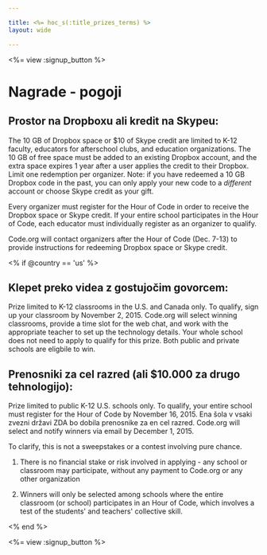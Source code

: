 ```yaml
---

title: <%= hoc_s(:title_prizes_terms) %>
layout: wide

---
```


<%= view :signup_button %>

# Nagrade - pogoji

## Prostor na Dropboxu ali kredit na Skypeu:

The 10 GB of Dropbox space or $10 of Skype credit are limited to K-12 faculty, educators for afterschool clubs, and education organizations. The 10 GB of free space must be added to an existing Dropbox account, and the extra space expires 1 year after a user applies the credit to their Dropbox. Limit one redemption per organizer. Note: if you have redeemed a 10 GB Dropbox code in the past, you can only apply your new code to a *different* account or choose Skype credit as your gift.

Every organizer must register for the Hour of Code in order to receive the Dropbox space or Skype credit. If your entire school participates in the Hour of Code, each educator must individually register as an organizer to qualify.

Code.org will contact organizers after the Hour of Code (Dec. 7-13) to provide instructions for redeeming Dropbox space or Skype credit.

<% if @country == 'us' %>

## Klepet preko videa z gostujočim govorcem:

Prize limited to K-12 classrooms in the U.S. and Canada only. To qualify, sign up your classroom by November 2, 2015. Code.org will select winning classrooms, provide a time slot for the web chat, and work with the appropriate teacher to set up the technology details. Your whole school does not need to apply to qualify for this prize. Both public and private schools are eligbile to win.

## Prenosniki za cel razred (ali $10.000 za drugo tehnologijo):

Prize limited to public K-12 U.S. schools only. To qualify, your entire school must register for the Hour of Code by November 16, 2015. Ena šola v vsaki zvezni državi ZDA bo dobila prenosnike za en cel razred. Code.org will select and notify winners via email by December 1, 2015.

To clarify, this is not a sweepstakes or a contest involving pure chance.

1) There is no financial stake or risk involved in applying - any school or classroom may participate, without any payment to Code.org or any other organization

2) Winners will only be selected among schools where the entire classroom (or school) participates in an Hour of Code, which involves a test of the students' and teachers' collective skill.

<% end %>

<%= view :signup_button %>